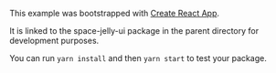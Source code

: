This example was bootstrapped with [Create React App](https://github.com/facebook/create-react-app).

It is linked to the space-jelly-ui package in the parent directory for development purposes.

You can run `yarn install` and then `yarn start` to test your package.
